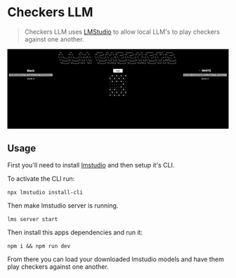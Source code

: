 # Checkers LLM

> Checkers LLM uses [LMStudio](https://lmstudio.ai/) to allow local LLM's to play checkers against one another.

![screenshot](screenshot.png)

## Usage

First you'll need to install [lmstudio](https://lmstudio.ai/) and then setup it's CLI.

To activate the CLI run:

```
npx lmstudio install-cli
```

Then make lmstudio server is running.
```
lms server start
```

Then install this apps dependencies and run it:
```
npm i && npm run dev
```

From there you can load your downloaded lmstudio models and have them play checkers against one another.
